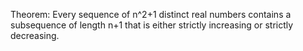 Theorem:
Every sequence of n^2+1 distinct real numbers contains a subsequence of length n+1 that is either strictly increasing or strictly decreasing.